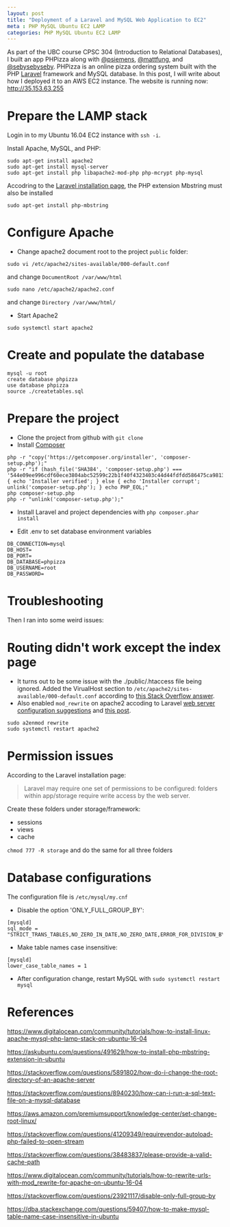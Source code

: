 ```yaml
---
layout: post
title: "Deployment of a Laravel and MySQL Web Application to EC2"
meta : PHP MySQL Ubuntu EC2 LAMP
categories: PHP MySQL Ubuntu EC2 LAMP
---
```



As part of the UBC course CPSC 304 (Introduction to Relational Databases), I built an app PHPizza along with [@psiemens](https://github.com/psiemens), [@mattfung](https://github.com/mattfung), and [@sebysebyseby](https://github.com/sebysebyseby). PHPizza is an online pizza ordering system built with the PHP [Laravel](https://laravel.com) framework and MySQL database. In this post, I will write about how I deployed it to an AWS EC2 instance. The website is running now: http://35.153.63.255


# Prepare the LAMP stack

Login in to my Ubuntu 16.04 EC2 instance with `ssh -i`.

Install Apache, MySQL, and PHP:
```
sudo apt-get install apache2
sudo apt-get install mysql-server
sudo apt-get install php libapache2-mod-php php-mcrypt php-mysql
```

Accodring to the [Laravel installation page](https://laravel.com/docs/5.5/installation), 
the PHP extension Mbstring must also be installed

```sudo apt-get install php-mbstring```


# Configure Apache
- Change apache2 document root to the project `public` folder:
```
sudo vi /etc/apache2/sites-available/000-default.conf
```
and change `DocumentRoot /var/www/html`
```
sudo nano /etc/apache2/apache2.conf
```
and change `Directory /var/www/html/`

- Start Apache2
```
sudo systemctl start apache2
```

# Create and populate the database
```
mysql -u root
create database phpizza
use database phpizza
source ./createtables.sql
```

# Prepare the project
- Clone the project from github with `git clone`
- Install [Composer](https://getcomposer.org/download/)
```
php -r "copy('https://getcomposer.org/installer', 'composer-setup.php');"
php -r "if (hash_file('SHA384', 'composer-setup.php') === '544e09ee996cdf60ece3804abc52599c22b1f40f4323403c44d44fdfdd586475ca9813a858088ffbc1f233e9b180f061') { echo 'Installer verified'; } else { echo 'Installer corrupt'; unlink('composer-setup.php'); } echo PHP_EOL;"
php composer-setup.php
php -r "unlink('composer-setup.php');"
```
- Install Laravel and project dependencies with
`php composer.phar install`

- Edit .env to set database environment variables
```
DB_CONNECTION=mysql
DB_HOST=
DB_PORT=
DB_DATABASE=phpizza
DB_USERNAME=root
DB_PASSWORD=
```

# Troubleshooting
Then I ran into some weird issues:

# Routing didn't work except the index page
- It turns out to be some issue with the ./public/.htaccess file being ignored.
Added the VirualHost section to `/etc/apache2/sites-available/000-default.conf`
according to [this Stack Overflow answer](https://stackoverflow.com/a/32617405/6374198).
- Also enabled `mod_rewrite` on apache2 accoding to Laravel [web server configuration suggestions](https://laravel.com/docs/5.5/installation#web-server-configuration) and [this post](https://www.digitalocean.com/community/tutorials/how-to-rewrite-urls-with-mod_rewrite-for-apache-on-ubuntu-16-04).
```
sudo a2enmod rewrite
sudo systemctl restart apache2
```

# Permission issues
According to the Laravel installation page:
> Laravel may require one set of permissions to be configured: folders within app/storage require write access by the web server.

Create these folders under storage/framework:

- sessions
- views
- cache 

`chmod 777 -R storage` and do the same for all three folders

# Database configurations
The configuration file is `/etc/mysql/my.cnf`
- Disable the option 'ONLY_FULL_GROUP_BY':

```
[mysqld]  
sql_mode = "STRICT_TRANS_TABLES,NO_ZERO_IN_DATE,NO_ZERO_DATE,ERROR_FOR_DIVISION_BY_ZERO,NO_AUTO_CREATE_USER,NO_ENGINE_SUBSTITUTION"
```

- Make table names case insensitive:

```
[mysqld]
lower_case_table_names = 1
```

- After configuration change, restart MySQL with `sudo systemctl restart mysql`


# References
https://www.digitalocean.com/community/tutorials/how-to-install-linux-apache-mysql-php-lamp-stack-on-ubuntu-16-04

https://askubuntu.com/questions/491629/how-to-install-php-mbstring-extension-in-ubuntu

https://stackoverflow.com/questions/5891802/how-do-i-change-the-root-directory-of-an-apache-server

https://stackoverflow.com/questions/8940230/how-can-i-run-a-sql-text-file-on-a-mysql-database

https://aws.amazon.com/premiumsupport/knowledge-center/set-change-root-linux/

https://stackoverflow.com/questions/41209349/requirevendor-autoload-php-failed-to-open-stream

https://stackoverflow.com/questions/38483837/please-provide-a-valid-cache-path

https://www.digitalocean.com/community/tutorials/how-to-rewrite-urls-with-mod_rewrite-for-apache-on-ubuntu-16-04

https://stackoverflow.com/questions/23921117/disable-only-full-group-by

https://dba.stackexchange.com/questions/59407/how-to-make-mysql-table-name-case-insensitive-in-ubuntu
